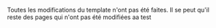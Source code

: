 Toutes les modifications du template n'ont pas été faites. Il se peut qu'il reste des pages qui n'ont pas été modifiées
aa
test
